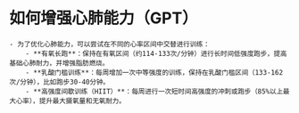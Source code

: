 # 如何增强心肺能力（GPT）
	- 为了优化心肺能力，可以尝试在不同的心率区间中交替进行训练：
		- **有氧长跑**：保持在有氧区间（约114-133次/分钟）进行长时间低强度跑步，提高基础心肺耐力，并增强脂肪燃烧。
		- **乳酸门槛训练**：每周增加一次中等强度的训练，保持在乳酸门槛区间（133-162次/分钟），比如跑步30-40分钟。
		- **高强度间歇训练（HIIT）**：每周进行一次短时间高强度的冲刺或跑步（85%以上最大心率），提升最大摄氧量和无氧耐力。